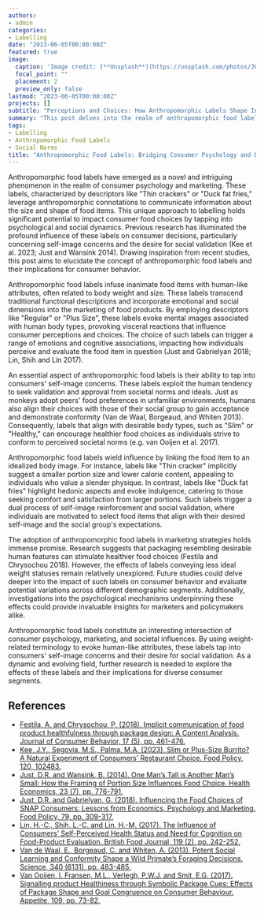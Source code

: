 ```yaml
---
authors:
- admin
categories:
- Labelling
date: "2023-06-05T00:00:00Z"
featured: true
image:
  caption: 'Image credit: [**Unsplash**](https://unsplash.com/photos/JG35CpZLfVs)'
  focal_point: ""
  placement: 2
  preview_only: false
lastmod: "2023-06-05T00:00:00Z"
projects: []
subtitle: "Perceptions and Choices: How Anthropomorphic Labels Shape Individual Decision-Making"
summary: "This post delves into the realm of anthropomorphic food labels, which employ human-like characteristics to depict food size and shape. By triggering self-image concerns and seeking social validation, these labels can significantly affect how consumers make food choices. In what follows, I emphasise their marketing implications and the importance of understanding diverse consumer responses."
tags:
- Labelling
- Anthropomorphic Food Labels 
- Social Norms
title: "Anthropomorphic Food Labels: Bridging Consumer Psychology and Dietary Choices"
---
```


Anthropomorphic food labels have emerged as a novel and intriguing phenomenon in the realm of consumer psychology and marketing. These labels, characterized by descriptors like "Thin crackers" or "Duck fat fries," leverage anthropomorphic connotations to communicate information about the size and shape of food items. This unique approach to labelling holds significant potential to impact consumer food choices by tapping into psychological and social dynamics. Previous research has illuminated the profound influence of these labels on consumer decisions, particularly concerning self-image concerns and the desire for social validation (Kee et al. 2023; Just and Wansink 2014). Drawing inspiration from recent studies, this post aims to elucidate the concept of anthropomorphic food labels and their implications for consumer behavior.

Anthropomorphic food labels infuse inanimate food items with human-like attributes, often related to body weight and size. These labels transcend traditional functional descriptions and incorporate emotional and social dimensions into the marketing of food products. By employing descriptors like "Regular" or "Plus Size", these labels evoke mental images associated with human body types, provoking visceral reactions that influence consumer perceptions and choices. The choice of such labels can trigger a range of emotions and cognitive associations, impacting how individuals perceive and evaluate the food item in question (Just and Gabrielyan 2018; Lin, Shih and Lin 2017).

An essential aspect of anthropomorphic food labels is their ability to tap into consumers' self-image concerns. These labels exploit the human tendency to seek validation and approval from societal norms and ideals. Just as monkeys adopt peers' food preferences in unfamiliar environments, humans also align their choices with those of their social group to gain acceptance and demonstrate conformity (Van de Waal, Borgeaud, and Whiten 2013). Consequently, labels that align with desirable body types, such as "Slim" or "Healthy," can encourage healthier food choices as individuals strive to conform to perceived societal norms (e.g. van Ooijen et al. 2017).

Anthropomorphic food labels wield influence by linking the food item to an idealized body image. For instance, labels like "Thin cracker" implicitly suggest a smaller portion size and lower calorie content, appealing to individuals who value a slender physique. In contrast, labels like "Duck fat fries" highlight hedonic aspects and evoke indulgence, catering to those seeking comfort and satisfaction from larger portions. Such labels trigger a dual process of self-image reinforcement and social validation, where individuals are motivated to select food items that align with their desired self-image and the social group's expectations.

The adoption of anthropomorphic food labels in marketing strategies holds immense promise. Research suggests that packaging resembling desirable human features can stimulate healthier food choices (Festila and Chrysochou 2018). However, the effects of labels conveying less ideal weight statuses remain relatively unexplored. Future studies could delve deeper into the impact of such labels on consumer behavior and evaluate potential variations across different demographic segments. Additionally, investigations into the psychological mechanisms underpinning these effects could provide invaluable insights for marketers and policymakers alike.

Anthropomorphic food labels constitute an interesting intersection of consumer psychology, marketing, and societal influences. By using weight-related terminology to evoke human-like attributes, these labels tap into consumers' self-image concerns and their desire for social validation. As a dynamic and evolving field, further research is needed to explore the effects of these labels and their implications for diverse consumer segments.

## References

- [Festila, A. and Chrysochou, P. (2018). Implicit communication of food product healthfulness through package design: A Content Analysis. Journal of Consumer Behavior, 17 (5), pp. 461-476.](https://doi.org/10.1002/cb.1732)
- [Kee, J.Y., Segovia, M.S., Palma, M.A. (2023). Slim or Plus-Size Burrito? A Natural Experiment of Consumers’ Restaurant Choice. Food Policy, 120, 102483.](https://doi.org/10.1016/j.foodpol.2023.102483)
- [Just, D.R. and Wansink, B. (2014). One Man’s Tall is Another Man’s Small: How the Framing of Portion Size Influences Food Choice. Health Economics, 23 (7), pp. 776-791.]( https://doi.org/10.1002/hec.2949)
- [Just, D.R. and Gabrielyan, G. (2018). Influencing the Food Choices of SNAP Consumers: Lessons from Economics, Psychology and Marketing. Food Policy, 79, pp. 309-317.](https://doi.org/10.1016/j.foodpol.2018.03.003)
- [Lin, H.-C., Shih, L.-C. and Lin, H.-M. (2017). The Influence of Consumers’ Self-Perceived Health Status and Need for Cognition on Food-Product Evaluation. British Food Journal, 119 (2), pp. 242-252.](https://doi.org/10.1108/BFJ-05-2016-0217)
- [Van de Waal, E., Borgeaud, C. and Whiten, A. (2013). Potent Social Learning and Conformity Shape a Wild Primate’s Foraging Decisions. Science, 340 (6131), pp. 483-485.](10.1126/science.1232769)
- [Van Ooijen, I. Fransen, M.L., Verlegh, P.W.J. and Smit, E.G. (2017). Signalling product Healthiness through Symbolic Package Cues: Effects of Package Shape and Goal Congruence on Consumer Behaviour. Appetite, 109, pp. 73-82.](https://doi.org/10.1016/j.appet.2016.11.021)

